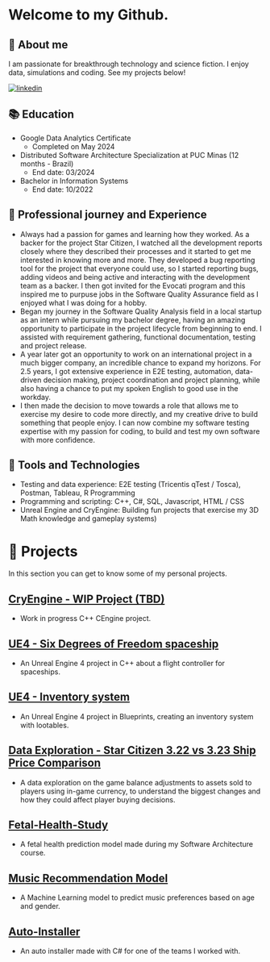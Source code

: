 
# Welcome to my Github.
## 🚀 About me
I am passionate for breakthrough technology and science fiction. I enjoy data, simulations and coding. See my projects below!

[![linkedin](https://img.shields.io/badge/linkedin-0A66C2?style=for-the-badge&logo=linkedin&logoColor=white)](https://www.linkedin.com/in/matheus-perches/)

## 📚 Education
- Google Data Analytics Certificate
    - Completed on May 2024
- Distributed Software Architecture Specialization at PUC Minas (12 months - Brazil)
    - End date: 03/2024
- Bachelor in Information Systems
    - End date: 10/2022

 ## 🔮 **Professional journey and Experience**
 - Always had a passion for games and learning how they worked. As a backer for the project Star Citizen, I watched all the development reports closely where they described their processes and it started to get me interested in knowing more and more. They developed a bug reporting tool for the project that everyone could use, so I started reporting bugs, adding videos and being active and interacting with the development team as a backer. I then got invited for the Evocati program and this inspired me to purpuse jobs in the Software Quality Assurance field as I enjoyed what I was doing for a hobby.
- Began my journey in the Software Quality Analysis field in a local startup as an intern while pursuing my bachelor degree, having an amazing opportunity to participate in the project lifecycle from beginning to end. I assisted with requirement gathering, functional documentation, testing and project release.
- A year later got an opportunity to work on an international project in a much bigger company, an incredible chance to expand my horizons. For 2.5 years, I got extensive experience in E2E testing, automation, data-driven decision making, project coordination and project planning, while also having a chance to put my spoken English to good use in the workday.
- I then made the decision to move towards a role that allows me to exercise my desire to code more directly, and my creative drive to build something that people enjoy. I can now combine my software testing expertise with my passion for coding, to build and test my own software with more confidence.

## 🧪 **Tools and Technologies**
- Testing and data experience: E2E testing (Tricentis qTest / Tosca), Postman, Tableau, R Programming
- Programming and scripting: C++, C#, SQL, Javascript, HTML / CSS
- Unreal Engine and CryEngine: Building fun projects that exercise my 3D Math knowledge and gameplay systems)

# 📝 Projects
 In this section you can get to know some of my personal projects.

## [CryEngine - WIP Project (TBD)](https://github.com/matheusperches/cryprototype)
- Work in progress C++ CEngine project.
 
## [UE4 - Six Degrees of Freedom spaceship](https://github.com/matheusperches/PlaygroundProj)
- An Unreal Engine 4 project in C++ about a flight controller for spaceships.

## [UE4 - Inventory system](https://github.com/matheusperches/UE4-Inventory-Blueprints)

- An Unreal Engine 4 project in Blueprints, creating an inventory system with lootables.

## [Data Exploration - Star Citizen 3.22 vs 3.23 Ship Price Comparison](https://github.com/matheusperches/sc_ship_prices_322_323)
 - A data exploration on the game balance adjustments to assets sold to players using in-game currency, to understand the  biggest changes and how they could affect player buying decisions.

## [Fetal-Health-Study](https://github.com/matheusperches/Fetal-health-study)
- A fetal health prediction model made during my Software Architecture course.

## [Music Recommendation Model](https://github.com/matheusperches/MusicRecommendation)

- A Machine Learning model to predict music preferences based on age and gender.

## [Auto-Installer](https://github.com/matheusperches/Auto-Installer)

- An auto installer made with C# for one of the teams I worked with.

